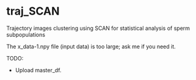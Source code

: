 # traj_SCAN
Trajectory images clustering using SCAN for statistical analysis of sperm subpopulations

The x_data-1.npy file (input data) is too large; ask me if you need it. 

TODO:
* Upload master_df.
